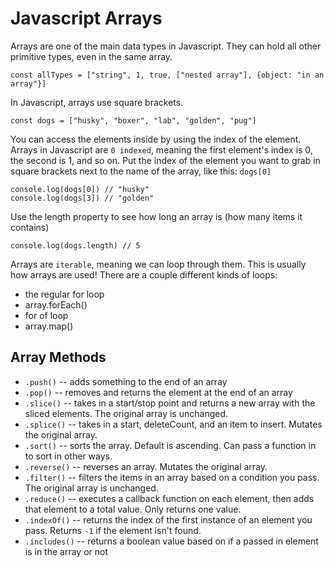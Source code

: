 # Javascript Arrays

Arrays are one of the main data types in Javascript. They can hold all other primitive types, even in the same array.

    const allTypes = ["string", 1, true, ["nested array"], {object: "in an array"}]

In Javascript, arrays use square brackets.

    const dogs = ["husky", "boxer", "lab", "golden", "pug"]

You can access the elements inside by using the index of the element. Arrays in Javascript are `0 indexed`, meaning the first element's index is 0, the second is 1, and so on. Put the index of the element you want to grab in square brackets next to the name of the array, like this: `dogs[0]`

    console.log(dogs[0]) // "husky"
    console.log(dogs[3]) // "golden"

Use the length property to see how long an array is (how many items it contains)

    console.log(dogs.length) // 5

Arrays are `iterable`, meaning we can loop through them. This is usually how arrays are used! There are a couple different kinds of loops:

-   the regular for loop
-   array.forEach()
-   for of loop
-   array.map()

## Array Methods

-   `.push()` -- adds something to the end of an array
-   `.pop()` -- removes and returns the element at the end of an array
-   `.slice()` -- takes in a start/stop point and returns a new array with the sliced elements. The original array is unchanged.
-   `.splice()` -- takes in a start, deleteCount, and an item to insert. Mutates the original array.
-   `.sort()` -- sorts the array. Default is ascending. Can pass a function in to sort in other ways.
-   `.reverse()` -- reverses an array. Mutates the original array.
-   `.filter()` -- filters the items in an array based on a condition you pass. The original array is unchanged.
-   `.reduce()` -- executes a callback function on each element, then adds that element to a total value. Only returns one value.
-   `.indexOf()` -- returns the index of the first instance of an element you pass. Returns `-1` if the element isn't found.
-   `.includes()` -- returns a boolean value based on if a passed in element is in the array or not
